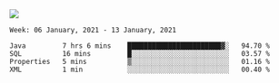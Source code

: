 <!--
**Mat2ja/Mat2ja** is a ✨ _special_ ✨ repository because its `README.md` (this file) appears on your GitHub profile.

Here are some ideas to get you started:

- 🔭 I’m currently working on ...
- 🌱 I’m currently learning ...
- 👯 I’m looking to collaborate on ...
- 🤔 I’m looking for help with ...
- 💬 Ask me about ...
- 📫 How to reach me: ...
- 😄 Pronouns: ...
- ⚡ Fun fact: ...
-->

<img src='https://media.giphy.com/media/xT9IgG50Fb7Mi0prBC/giphy.gif'>

<!--START_SECTION:waka-->
```text
Week: 06 January, 2021 - 13 January, 2021

Java         7 hrs 6 mins    ███████████████████████▓░   94.70 % 
SQL          16 mins         █░░░░░░░░░░░░░░░░░░░░░░░░   03.57 % 
Properties   5 mins          ▒░░░░░░░░░░░░░░░░░░░░░░░░   01.16 % 
XML          1 min           ░░░░░░░░░░░░░░░░░░░░░░░░░   00.40 % 
```
<!--END_SECTION:waka-->

